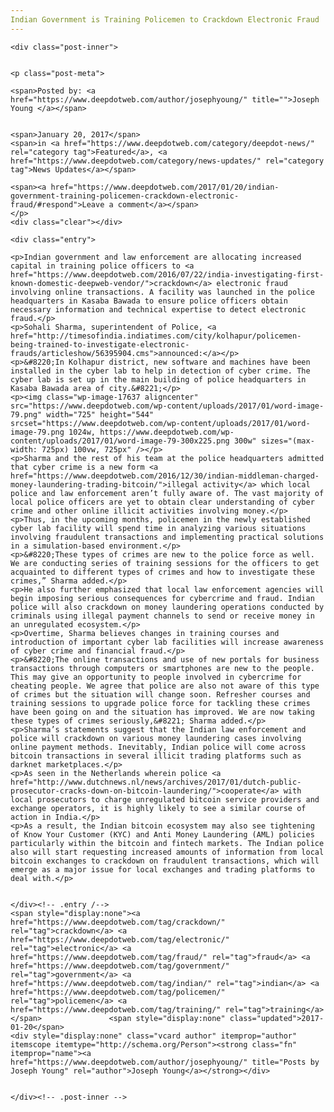 ```yaml
---
Indian Government is Training Policemen to Crackdown Electronic Fraud
---
```

<article class="post-listing post-17623 post type-post status-publish format-standard has-post-thumbnail hentry category-deepdot-news category-news-updates tag-crackdown tag-electronic tag-fraud tag-government tag-indian tag-policemen tag-training">
    
    <div class="post-inner">
    
    
    <p class="post-meta">
    
    <span>Posted by: <a href="https://www.deepdotweb.com/author/josephyoung/" title="">Joseph Young </a></span>
    
    
    <span>January 20, 2017</span>
    <span>in <a href="https://www.deepdotweb.com/category/deepdot-news/" rel="category tag">Featured</a>, <a href="https://www.deepdotweb.com/category/news-updates/" rel="category tag">News Updates</a></span>
    
    <span><a href="https://www.deepdotweb.com/2017/01/20/indian-government-training-policemen-crackdown-electronic-fraud/#respond">Leave a comment</a></span>
    </p>
    <div class="clear"></div>
    
    <div class="entry">
    
    <p>Indian government and law enforcement are allocating increased capital in training police officers to <a href="https://www.deepdotweb.com/2016/07/22/india-investigating-first-known-domestic-deepweb-vendor/">crackdown</a> electronic fraud involving online transactions. A facility was launched in the police headquarters in Kasaba Bawada to ensure police officers obtain necessary information and technical expertise to detect electronic fraud.</p>
    <p>Sohali Sharma, superintendent of Police, <a href="http://timesofindia.indiatimes.com/city/kolhapur/policemen-being-trained-to-investigate-electronic-frauds/articleshow/56395904.cms">announced:</a></p>
    <p>&#8220;In Kolhapur district, new software and machines have been installed in the cyber lab to help in detection of cyber crime. The cyber lab is set up in the main building of police headquarters in Kasaba Bawada area of city.&#8221;</p>
    <p><img class="wp-image-17637 aligncenter" src="https://www.deepdotweb.com/wp-content/uploads/2017/01/word-image-79.png" width="725" height="544" srcset="https://www.deepdotweb.com/wp-content/uploads/2017/01/word-image-79.png 1024w, https://www.deepdotweb.com/wp-content/uploads/2017/01/word-image-79-300x225.png 300w" sizes="(max-width: 725px) 100vw, 725px" /></p>
    <p>Sharma and the rest of his team at the police headquarters admitted that cyber crime is a new form <a href="https://www.deepdotweb.com/2016/12/30/indian-middleman-charged-money-laundering-trading-bitcoin/">illegal activity</a> which local police and law enforcement aren’t fully aware of. The vast majority of local police officers are yet to obtain clear understanding of cyber crime and other online illicit activities involving money.</p>
    <p>Thus, in the upcoming months, policemen in the newly established cyber lab facility will spend time in analyzing various situations involving fraudulent transactions and implementing practical solutions in a simulation-based environment.</p>
    <p>&#8220;These types of crimes are new to the police force as well. We are conducting series of training sessions for the officers to get acquainted to different types of crimes and how to investigate these crimes,” Sharma added.</p>
    <p>He also further emphasized that local law enforcement agencies will begin imposing serious consequences for cybercrime and fraud. Indian police will also crackdown on money laundering operations conducted by criminals using illegal payment channels to send or receive money in an unregulated ecosystem.</p>
    <p>Overtime, Sharma believes changes in training courses and introduction of important cyber lab facilities will increase awareness of cyber crime and financial fraud.</p>
    <p>&#8220;The online transactions and use of new portals for business transactions through computers or smartphones are new to the people. This may give an opportunity to people involved in cybercrime for cheating people. We agree that police are also not aware of this type of crimes but the situation will change soon. Refresher courses and training sessions to upgrade police force for tackling these crimes have been going on and the situation has improved. We are now taking these types of crimes seriously,&#8221; Sharma added.</p>
    <p>Sharma’s statements suggest that the Indian law enforcement and police will crackdown on various money laundering cases involving online payment methods. Inevitably, Indian police will come across bitcoin transactions in several illicit trading platforms such as darknet marketplaces.</p>
    <p>As seen in the Netherlands wherein police <a href="http://www.dutchnews.nl/news/archives/2017/01/dutch-public-prosecutor-cracks-down-on-bitcoin-laundering/">cooperate</a> with local prosecutors to charge unregulated bitcoin service providers and exchange operators, it is highly likely to see a similar course of action in India.</p>
    <p>As a result, the Indian bitcoin ecosystem may also see tightening of Know Your Customer (KYC) and Anti Money Laundering (AML) policies particularly within the bitcoin and fintech markets. The Indian police also will start requesting increased amounts of information from local bitcoin exchanges to crackdown on fraudulent transactions, which will emerge as a major issue for local exchanges and trading platforms to deal with.</p>
    
    
    </div><!-- .entry /-->
    <span style="display:none"><a href="https://www.deepdotweb.com/tag/crackdown/" rel="tag">crackdown</a> <a href="https://www.deepdotweb.com/tag/electronic/" rel="tag">electronic</a> <a href="https://www.deepdotweb.com/tag/fraud/" rel="tag">fraud</a> <a href="https://www.deepdotweb.com/tag/government/" rel="tag">government</a> <a href="https://www.deepdotweb.com/tag/indian/" rel="tag">indian</a> <a href="https://www.deepdotweb.com/tag/policemen/" rel="tag">policemen</a> <a href="https://www.deepdotweb.com/tag/training/" rel="tag">training</a></span>				<span style="display:none" class="updated">2017-01-20</span>
    <div style="display:none" class="vcard author" itemprop="author" itemscope itemtype="http://schema.org/Person"><strong class="fn" itemprop="name"><a href="https://www.deepdotweb.com/author/josephyoung/" title="Posts by Joseph Young" rel="author">Joseph Young</a></strong></div>
    
    
    </div><!-- .post-inner -->
</article><!-- .post-listing -->

